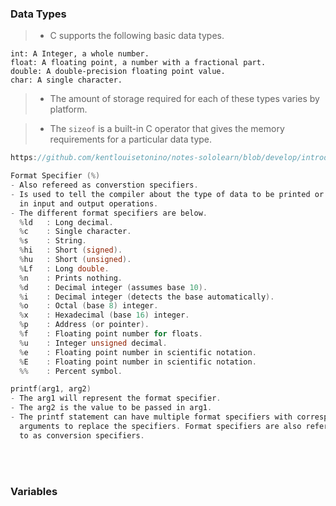 ### Data Types
> - C supports the following basic data types.
```plaintext
int: A Integer, a whole number.
float: A floating point, a number with a fractional part.
double: A double-precision floating point value.
char: A single character.
```

> - The amount of storage required for each of these types varies by platform.


> - The `sizeof` is a built-in C operator that gives the memory requirements
    for a particular data type.

```c
https://github.com/kentlouisetonino/notes-sololearn/blob/develop/introduction-to-c/01-basic-concepts/03-sizeof.c

Format Specifier (%)
- Also refereed as converstion specifiers.
- Is used to tell the compiler about the type of data to be printed or scanned
  in input and output operations.
- The different format specifiers are below.
  %ld   : Long decimal.
  %c    : Single character.
  %s    : String.
  %hi   : Short (signed).
  %hu   : Short (unsigned).
  %Lf   : Long double.
  %n    : Prints nothing.
  %d    : Decimal integer (assumes base 10).
  %i    : Decimal integer (detects the base automatically).
  %o    : Octal (base 8) integer.
  %x    : Hexadecimal (base 16) integer.
  %p    : Address (or pointer).
  %f    : Floating point number for floats.
  %u    : Integer unsigned decimal.
  %e    : Floating point number in scientific notation.
  %E    : Floating point number in scientific notation.
  %%    : Percent symbol.

printf(arg1, arg2)
- The arg1 will represent the format specifier.
- The arg2 is the value to be passed in arg1.
- The printf statement can have multiple format specifiers with corresponding
  arguments to replace the specifiers. Format specifiers are also referred
  to as conversion specifiers.
```

<br />
<br />



### Variables

